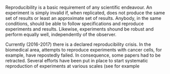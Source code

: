 
Reproducibility is a basic requirement of any scientific endeavour. An experiment is simply invalid if, when replicated, does not produce the same set of results or least an approximate set of results. Anybody, in the same conditions, should be able to follow specifications and reproduce experiments and results. Likewise, experiments shound be robust and perform equally well, independently of the observer.

Currently (2016-2017) there is a declared reproducibility crisis. In the biomedical area, attempts to reproduce experiments with cancer cells, for example, have repostedly failed. In consequence, some papers had to be retracted. Several efforts have been put in place to start systematic reproduction of experiments at various scales (see for example  

